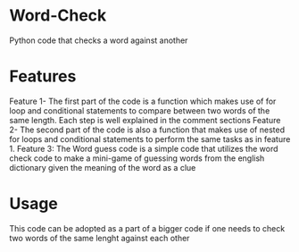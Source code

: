 # Word-Check
Python code that checks a word against another

# Features
  Feature 1- The first part of the code is a function which makes use of for loop and conditional statements to compare between two words of the same length. Each step is well explained in the comment sections 
  Feature 2- The second  part of the code is also a function that makes use of nested for loops and conditional statements to perform the same tasks as in feature 1.
  Feature 3: The Word guess code is a simple code that utilizes the word check code to make a mini-game of guessing words from the english dictionary given the meaning of the word as a clue

# Usage
This code can be adopted as a part of a bigger code if one needs to check two words of the same lenght against each other
